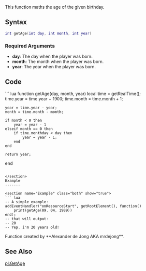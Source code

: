 <lowercasetitle></lowercasetitle>

This function maths the age of the given birthday.

Syntax
------

``` lua
int getAge(int day, int month, int year)
```

### Required Arguments

-   **day**: The day when the player was born.
-   **month**: The month when the player was born.
-   **year**: The year when the player was born.

Code
----

<section name="Function source" class="both" show="true">
``` lua
function getAge(day, month, year)
    local time = getRealTime();
    time.year = time.year + 1900;
    time.month = time.month + 1;
    
    year = time.year - year;
    month = time.month - month;
    
    if month < 0 then 
        year = year - 1 
    elseif month == 0 then
        if time.monthday < day then
            year = year - 1;
        end
    end
    
    return year;
end
```

</section>
Example
-------

<section name="Example" class="both" show="true">
``` lua
-- A simple example:
addEventHandler("onResourceStart", getRootElement(), function()
    print(getAge(09, 04, 1989))
end);
-- that will output:
-- 20
-- Yep, i'm 20 years old!
```

</section>
Function created by **Alexander de Jong AKA mrdejong**.

See Also
--------

[pl:GetAge](/pl:GetAge.md "wikilink")
